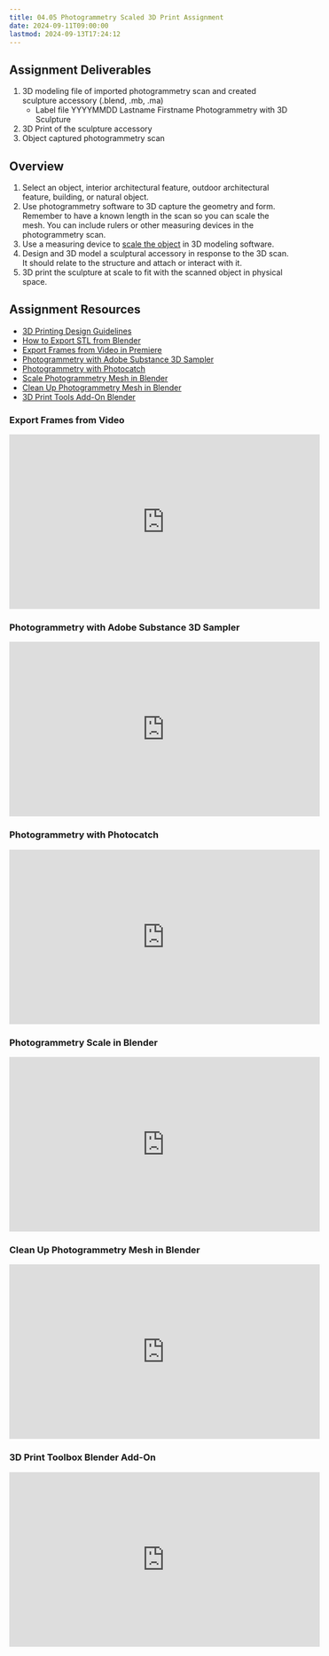 ```yaml
---
title: 04.05 Photogrammetry Scaled 3D Print Assignment
date: 2024-09-11T09:00:00
lastmod: 2024-09-13T17:24:12
---
```


## Assignment Deliverables

1. 3D modeling file of imported photogrammetry scan and created sculpture accessory (.blend, .mb, .ma)
   - Label file YYYYMMDD Lastname Firstname Photogrammetry with 3D Sculpture
2. 3D Print of the sculpture accessory
3. Object captured photogrammetry scan

## Overview

1. Select an object, interior architectural feature, outdoor architectural feature, building, or natural object.
2. Use photogrammetry software to 3D capture the geometry and form. Remember to have a known length in the scan so you can scale the mesh. You can include rulers or other measuring devices in the photogrammetry scan.
3. Use a measuring device to [scale the object](https://youtu.be/MUb7I4lBSZs) in 3D modeling software.
4. Design and 3D model a sculptural accessory in response to the 3D scan. It should relate to the structure and attach or interact with it.
5. 3D print the sculpture at scale to fit with the scanned object in physical space.

## Assignment Resources

- [3D Printing Design Guidelines](../../../../digital-fabrication/3d-printing/3d-print-design-guidelines.md)
- [How to Export STL from Blender](../../../../digital-fabrication/3d-printing/export-stl-blender.md)
- [Export Frames from Video in Premiere](https://youtu.be/JCawZdzQgFA)
- [Photogrammetry with Adobe Substance 3D Sampler](https://youtu.be/wUA6qzFK_FU)
- [Photogrammetry with Photocatch](https://youtu.be/yMqH0GskhgY)
- [Scale Photogrammetry Mesh in Blender](https://youtu.be/MUb7I4lBSZs)
- [Clean Up Photogrammetry Mesh in Blender](https://youtu.be/asyItetJkbU)
- [3D Print Tools Add-On Blender](https://youtu.be/_E-b6CENHms)

<div class="video-grid">

<div class="video-card">

### Export Frames from Video

<div class="iframe-16-9-container">
<iframe class="youTubeIframe" width="560" height="315" src="https://www.youtube.com/embed/JCawZdzQgFA?rel=0" title="YouTube video player" frameborder="0" allow="accelerometer; autoplay; clipboard-write; encrypted-media; gyroscope; picture-in-picture; web-share" referrerpolicy="strict-origin-when-cross-origin" allowfullscreen></iframe>
</div>
</div>
<div class="video-card">

### Photogrammetry with Adobe Substance 3D Sampler

<div class="iframe-16-9-container">
<iframe class="youTubeIframe" width="560" height="315" src="https://www.youtube.com/embed/wUA6qzFK_FU?rel=0" title="YouTube video player" frameborder="0" allow="accelerometer; autoplay; clipboard-write; encrypted-media; gyroscope; picture-in-picture; web-share" referrerpolicy="strict-origin-when-cross-origin" allowfullscreen></iframe>
</div>
</div>

<div class="video-card">

### Photogrammetry with Photocatch

<div class="iframe-16-9-container">
<iframe class="youTubeIframe" width="560" height="315" src="https://www.youtube.com/embed/yMqH0GskhgY?rel=0" title="YouTube video player" frameborder="0" allow="accelerometer; autoplay; clipboard-write; encrypted-media; gyroscope; picture-in-picture; web-share" referrerpolicy="strict-origin-when-cross-origin" allowfullscreen></iframe>
</div>
</div>

<div class="video-card">

### Photogrammetry Scale in Blender

<div class="iframe-16-9-container">
<iframe class="youTubeIframe" width="560" height="315" src="https://www.youtube.com/embed/MUb7I4lBSZs?rel=0" title="YouTube video player" frameborder="0" allow="accelerometer; autoplay; clipboard-write; encrypted-media; gyroscope; picture-in-picture; web-share" referrerpolicy="strict-origin-when-cross-origin" allowfullscreen></iframe>
</div>
</div>

<div class="video-card">

### Clean Up Photogrammetry Mesh in Blender

<div class="iframe-16-9-container">
<iframe class="youTubeIframe" width="560" height="315" src="https://www.youtube.com/embed/asyItetJkbU?rel=0" title="YouTube video player" frameborder="0" allow="accelerometer; autoplay; clipboard-write; encrypted-media; gyroscope; picture-in-picture; web-share" referrerpolicy="strict-origin-when-cross-origin" allowfullscreen></iframe>
</div>
</div>

<div class="video-card">

### 3D Print Toolbox Blender Add-On

<div class="iframe-16-9-container">
<iframe class="youTubeIframe" width="560" height="315" src="https://www.youtube.com/embed/_E-b6CENHms?rel=0" title="YouTube video player" frameborder="0" allow="accelerometer; autoplay; clipboard-write; encrypted-media; gyroscope; picture-in-picture; web-share" referrerpolicy="strict-origin-when-cross-origin" allowfullscreen></iframe>
</div>
</div>

</div>
